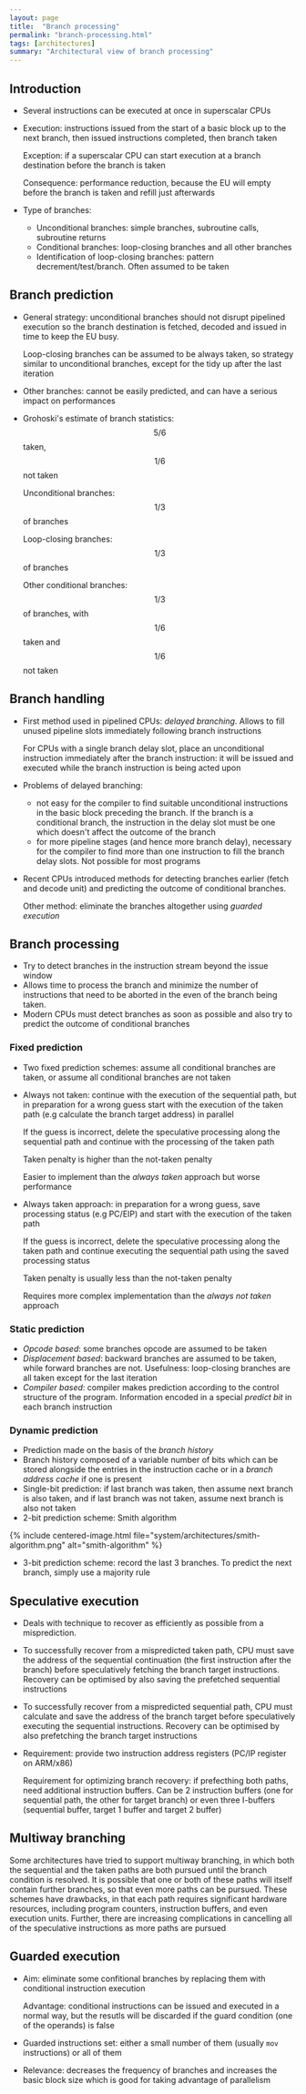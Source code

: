 ```yaml
---
layout: page
title:  "Branch processing"
permalink: "branch-processing.html"
tags: [architectures]
summary: "Architectural view of branch processing"
---
```


## Introduction
* Several instructions can be executed at once in superscalar CPUs
* Execution: instructions issued from the start of a basic block up to the next
  branch, then issued instructions completed, then branch taken

  Exception: if a superscalar CPU can start execution at a branch destination
  before the branch is taken
  
  Consequence: performance reduction, because the EU will empty before the
  branch is taken and refill just afterwards
* Type of branches:
  - Unconditional branches: simple branches, subroutine calls, subroutine returns
  - Conditional branches: loop-closing branches and all other branches
  - Identification of loop-closing branches: pattern decrement/test/branch. Often
  assumed to be taken

## Branch prediction
* General strategy: unconditional branches should not disrupt pipelined
  execution so the branch destination is fetched, decoded and issued in time to
  keep the EU busy.

  Loop-closing branches can be assumed to be always taken, so strategy similar
  to unconditional branches, except for the tidy up after the last iteration
* Other branches: cannot be easily predicted, and can have a serious impact on
  performances
* Grohoski's estimate of branch statistics: $$5/6$$ taken, $$1/6$$ not taken

  Unconditional branches: $$1/3$$ of branches

  Loop-closing branches: $$1/3$$ of branches

  Other conditional branches: $$1/3$$ of branches, with $$1/6$$ taken and
  $$1/6$$ not taken

## Branch handling
* First method used in pipelined CPUs: *delayed branching*. Allows to fill unused
  pipeline slots immediately following branch instructions

  For CPUs with a single branch delay slot, place an unconditional instruction
  immediately after the branch instruction: it will be issued and executed while
  the branch instruction is being acted upon
* Problems of delayed branching:
  - not easy for the compiler to find suitable unconditional instructions in the
    basic block preceding the branch. If the branch is a conditional branch,
    the instruction in the delay slot must be one which doesn't affect the
    outcome of the branch
  - for more pipeline stages (and hence more branch delay), necessary for the
    compiler to find more than one instruction to fill the branch delay slots.
    Not possible for most programs
* Recent CPUs introduced methods for detecting branches earlier (fetch and
  decode unit) and predicting the outcome of conditional branches.

  Other method: eliminate the branches altogether using *guarded execution*

## Branch processing
* Try to detect branches in the instruction stream beyond the issue window
* Allows time to process the branch and minimize the number of instructions that
  need to be aborted in the even of the branch being taken.
* Modern CPUs must detect branches as soon as possible and also try to predict
  the outcome of conditional branches
  
### Fixed prediction
* Two fixed prediction schemes: assume all conditional branches are taken, or
  assume all conditional branches are not taken
* Always not taken: continue with the execution of the sequential path, but in preparation for a wrong guess start with the execution of the taken path (e.g calculate the branch target address) in parallel

  If the guess is incorrect, delete the speculative processing along the sequential path and continue with the processing of the taken path

  Taken penalty is higher than the not-taken penalty

  Easier to implement than the *always taken* approach but worse performance
* Always taken approach: in preparation for a wrong guess, save processing status (e.g PC/EIP) and start with the execution of the taken path

  If the guess is incorrect, delete the speculative processing along the taken path and continue executing the sequential path using the saved processing status

  Taken penalty is usually less than the not-taken penalty

  Requires more complex implementation than the *always not taken* approach

### Static prediction
* *Opcode based*: some branches opcode are assumed to be taken
* *Displacement based*: backward branches are assumed to be taken, while forward
  branches are not. Usefulness: loop-closing branches are all taken except for
  the last iteration
* *Compiler based*: compiler makes prediction according to the control structure
  of the program. Information encoded in a special *predict bit* in each branch
  instruction

### Dynamic prediction
* Prediction made on the basis of the *branch history*
* Branch history composed of a variable number of bits which can be stored
  alongside the entries in the instruction cache or in a *branch address cache*
  if one is present
* Single-bit prediction: if last branch was taken, then assume next branch is also taken, and if last branch was not taken, assume next branch is also not taken
* 2-bit prediction scheme: Smith algorithm

{% include centered-image.html file="system/architectures/smith-algorithm.png" alt="smith-algorithm" %}

* 3-bit prediction scheme: record the last 3 branches. To predict the next
  branch, simply use a majority rule

## Speculative execution
* Deals with technique to recover as efficiently as possible from a misprediction.
* To successfully recover from a mispredicted taken path, CPU must save the address of
  the sequential continuation (the first instruction after the branch) before speculatively fetching the branch target instructions. Recovery can be optimised by also saving the prefetched sequential instructions
* To successfully recover from a mispredicted sequential path, CPU must calculate and save the address of the branch target before speculatively executing the sequential instructions. Recovery can be optimised by also prefetching the branch target instructions
* Requirement: provide two instruction address registers (PC/IP register on ARM/x86)
  
  Requirement for optimizing branch recovery: if prefecthing both paths, need additional instruction buffers. Can be 2 instruction buffers (one for sequential path, the other for target branch) or even three I-buffers (sequential buffer, target 1 buffer and target 2 buffer)


## Multiway branching
Some architectures have tried to support multiway branching, in which both the sequential and the taken paths are both pursued until the branch condition is resolved. It is possible that one or both of these paths will itself contain further branches, so that even more paths can be pursued. These schemes have drawbacks, in that each path requires significant hardware resources, including program counters, instruction buffers, and even execution units. Further, there are increasing complications in cancelling all of the speculative instructions as more paths are pursued

## Guarded execution
* Aim: eliminate some confitional branches by replacing them with conditional instruction execution
  
  Advantage: conditional instructions can be issued and executed in a normal way, but the resutls will be discarded if the guard condition (one of the operands) is false
* Guarded instructions set: either a small number of them (usually `mov` instructions) or all of them
* Relevance: decreases the frequency of branches and increases the basic block size which is good for taking advantage of parallelism